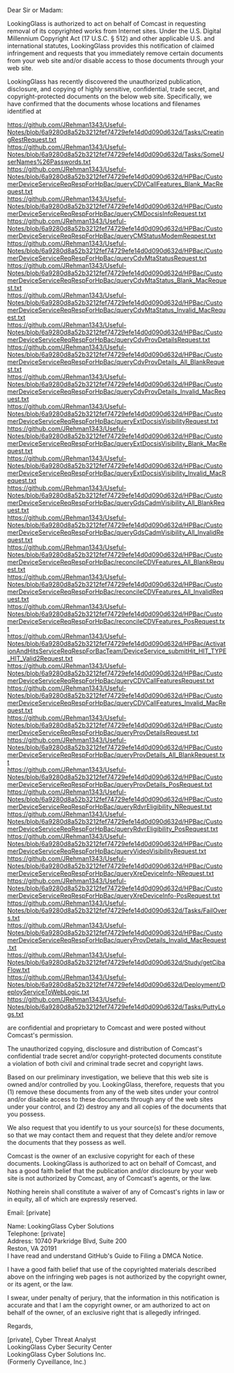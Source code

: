 Dear Sir or Madam:

LookingGlass is authorized to act on behalf of Comcast in requesting removal of its copyrighted works from Internet sites. Under the U.S. Digital Millennium Copyright Act (17 U.S.C. § 512) and other applicable U.S. and international statutes, LookingGlass provides this notification of claimed infringement and requests that you immediately remove certain documents from your web site and/or disable access to those documents through your web site.

LookingGlass has recently discovered the unauthorized publication, disclosure, and copying of highly sensitive, confidential, trade secret, and copyright-protected documents on the below web site. Specifically, we have confirmed that the documents whose locations and filenames identified at

https://github.com/JRehman1343/Useful-Notes/blob/6a9280d8a52b3212fef74729efe14d0d090d632d/Tasks/CreatingRestRequest.txt  
https://github.com/JRehman1343/Useful-Notes/blob/6a9280d8a52b3212fef74729efe14d0d090d632d/Tasks/SomeUserNames%26Passwords.txt  
https://github.com/JRehman1343/Useful-Notes/blob/6a9280d8a52b3212fef74729efe14d0d090d632d/HPBac/CustomerDeviceServiceReqRespForHpBac/queryCDVCallFeatures_Blank_MacRequest.txt  
https://github.com/JRehman1343/Useful-Notes/blob/6a9280d8a52b3212fef74729efe14d0d090d632d/HPBac/CustomerDeviceServiceReqRespForHpBac/queryCMDocsisInfoRequest.txt  
https://github.com/JRehman1343/Useful-Notes/blob/6a9280d8a52b3212fef74729efe14d0d090d632d/HPBac/CustomerDeviceServiceReqRespForHpBac/queryCMStatusModemReqpest.txt  
https://github.com/JRehman1343/Useful-Notes/blob/6a9280d8a52b3212fef74729efe14d0d090d632d/HPBac/CustomerDeviceServiceReqRespForHpBac/queryCdvMtaStatusRequest.txt  
https://github.com/JRehman1343/Useful-Notes/blob/6a9280d8a52b3212fef74729efe14d0d090d632d/HPBac/CustomerDeviceServiceReqRespForHpBac/queryCdvMtaStatus_Blank_MacRequest.txt  
https://github.com/JRehman1343/Useful-Notes/blob/6a9280d8a52b3212fef74729efe14d0d090d632d/HPBac/CustomerDeviceServiceReqRespForHpBac/queryCdvMtaStatus_Invalid_MacRequest.txt  
https://github.com/JRehman1343/Useful-Notes/blob/6a9280d8a52b3212fef74729efe14d0d090d632d/HPBac/CustomerDeviceServiceReqRespForHpBac/queryCdvProvDetailsRequest.txt  
https://github.com/JRehman1343/Useful-Notes/blob/6a9280d8a52b3212fef74729efe14d0d090d632d/HPBac/CustomerDeviceServiceReqRespForHpBac/queryCdvProvDetails_All_BlankRequest.txt  
https://github.com/JRehman1343/Useful-Notes/blob/6a9280d8a52b3212fef74729efe14d0d090d632d/HPBac/CustomerDeviceServiceReqRespForHpBac/queryCdvProvDetails_Invalid_MacRequest.txt  
https://github.com/JRehman1343/Useful-Notes/blob/6a9280d8a52b3212fef74729efe14d0d090d632d/HPBac/CustomerDeviceServiceReqRespForHpBac/queryExtDocsisVisibilityRequest.txt  
https://github.com/JRehman1343/Useful-Notes/blob/6a9280d8a52b3212fef74729efe14d0d090d632d/HPBac/CustomerDeviceServiceReqRespForHpBac/queryExtDocsisVisibility_Blank_MacRequest.txt  
https://github.com/JRehman1343/Useful-Notes/blob/6a9280d8a52b3212fef74729efe14d0d090d632d/HPBac/CustomerDeviceServiceReqRespForHpBac/queryExtDocsisVisibility_Invalid_MacRequest.txt  
https://github.com/JRehman1343/Useful-Notes/blob/6a9280d8a52b3212fef74729efe14d0d090d632d/HPBac/CustomerDeviceServiceReqRespForHpBac/queryGdsCadmVisibility_All_BlankRequest.txt  
https://github.com/JRehman1343/Useful-Notes/blob/6a9280d8a52b3212fef74729efe14d0d090d632d/HPBac/CustomerDeviceServiceReqRespForHpBac/queryGdsCadmVisibility_All_InvalidRequest.txt  
https://github.com/JRehman1343/Useful-Notes/blob/6a9280d8a52b3212fef74729efe14d0d090d632d/HPBac/CustomerDeviceServiceReqRespForHpBac/reconcileCDVFeatures_All_BlankRequest.txt  
https://github.com/JRehman1343/Useful-Notes/blob/6a9280d8a52b3212fef74729efe14d0d090d632d/HPBac/CustomerDeviceServiceReqRespForHpBac/reconcileCDVFeatures_All_InvalidRequest.txt  
https://github.com/JRehman1343/Useful-Notes/blob/6a9280d8a52b3212fef74729efe14d0d090d632d/HPBac/CustomerDeviceServiceReqRespForHpBac/reconcileCDVFeatures_PosRequest.txt  
https://github.com/JRehman1343/Useful-Notes/blob/6a9280d8a52b3212fef74729efe14d0d090d632d/HPBac/ActivationAndHitsServiceReqRespForBacTeam/DeviceService_submitHit_HIT_TYPE_HIT_Valid2Request.txt  
https://github.com/JRehman1343/Useful-Notes/blob/6a9280d8a52b3212fef74729efe14d0d090d632d/HPBac/CustomerDeviceServiceReqRespForHpBac/queryCDVCallFeaturesRequest.txt  
https://github.com/JRehman1343/Useful-Notes/blob/6a9280d8a52b3212fef74729efe14d0d090d632d/HPBac/CustomerDeviceServiceReqRespForHpBac/queryCDVCallFeatures_Invalid_MacRequest.txt  
https://github.com/JRehman1343/Useful-Notes/blob/6a9280d8a52b3212fef74729efe14d0d090d632d/HPBac/CustomerDeviceServiceReqRespForHpBac/queryProvDetailsRequest.txt  
https://github.com/JRehman1343/Useful-Notes/blob/6a9280d8a52b3212fef74729efe14d0d090d632d/HPBac/CustomerDeviceServiceReqRespForHpBac/queryProvDetails_All_BlankRequest.txt  
https://github.com/JRehman1343/Useful-Notes/blob/6a9280d8a52b3212fef74729efe14d0d090d632d/HPBac/CustomerDeviceServiceReqRespForHpBac/queryProvDetails_PosRequest.txt  
https://github.com/JRehman1343/Useful-Notes/blob/6a9280d8a52b3212fef74729efe14d0d090d632d/HPBac/CustomerDeviceServiceReqRespForHpBac/queryRdvrEligibility_NRequest.txt  
https://github.com/JRehman1343/Useful-Notes/blob/6a9280d8a52b3212fef74729efe14d0d090d632d/HPBac/CustomerDeviceServiceReqRespForHpBac/queryRdvrEligibility_PosRequest.txt  
https://github.com/JRehman1343/Useful-Notes/blob/6a9280d8a52b3212fef74729efe14d0d090d632d/HPBac/CustomerDeviceServiceReqRespForHpBac/queryVideoVisibilityRequest.txt  
https://github.com/JRehman1343/Useful-Notes/blob/6a9280d8a52b3212fef74729efe14d0d090d632d/HPBac/CustomerDeviceServiceReqRespForHpBac/queryXreDeviceInfo-NRequest.txt  
https://github.com/JRehman1343/Useful-Notes/blob/6a9280d8a52b3212fef74729efe14d0d090d632d/HPBac/CustomerDeviceServiceReqRespForHpBac/queryXreDeviceInfo-PosRequest.txt  
https://github.com/JRehman1343/Useful-Notes/blob/6a9280d8a52b3212fef74729efe14d0d090d632d/Tasks/FailOvers.txt  
https://github.com/JRehman1343/Useful-Notes/blob/6a9280d8a52b3212fef74729efe14d0d090d632d/HPBac/CustomerDeviceServiceReqRespForHpBac/queryProvDetails_Invalid_MacRequest.txt  
https://github.com/JRehman1343/Useful-Notes/blob/6a9280d8a52b3212fef74729efe14d0d090d632d/Study/getCibaFlow.txt  
https://github.com/JRehman1343/Useful-Notes/blob/6a9280d8a52b3212fef74729efe14d0d090d632d/Deployment/DeployServiceToWebLogic.txt  
https://github.com/JRehman1343/Useful-Notes/blob/6a9280d8a52b3212fef74729efe14d0d090d632d/Tasks/PuttyLogs.txt  

are confidential and proprietary to Comcast and were posted without Comcast's permission.

The unauthorized copying, disclosure and distribution of Comcast's confidential trade secret and/or copyright-protected documents constitute a violation of both civil and criminal trade secret and copyright laws.

Based on our preliminary investigation, we believe that this web site is owned and/or controlled by you. LookingGlass, therefore, requests that you (1) remove these documents from any of the web sites under your control and/or disable access to these documents through any of the web sites under your control, and (2) destroy any and all copies of the documents that you possess.

We also request that you identify to us your source(s) for these documents, so that we may contact them and request that they delete and/or remove the documents that they possess as well.

Comcast is the owner of an exclusive copyright for each of these documents. LookingGlass is authorized to act on behalf of Comcast, and has a good faith belief that the publication and/or disclosure by your web site is not authorized by Comcast, any of Comcast's agents, or the law.

Nothing herein shall constitute a waiver of any of Comcast's rights in law or in equity, all of which are expressly reserved.

Email: [private]

Name: LookingGlass Cyber Solutions  
Telephone: [private]  
Address: 10740 Parkridge Blvd, Suite 200  
Reston, VA 20191  
I have read and understand GitHub's Guide to Filing a DMCA Notice.

I have a good faith belief that use of the copyrighted materials described above on the infringing web pages is not authorized by the copyright owner, or its agent, or the law.

I swear, under penalty of perjury, that the information in this notification is accurate and that I am the copyright owner, or am authorized to act on behalf of the owner, of an exclusive right that is allegedly infringed.

Regards,

[private], Cyber Threat Analyst  
LookingGlass Cyber Security Center  
LookingGlass Cyber Solutions Inc.  
(Formerly Cyveillance, Inc.)
